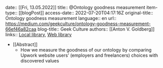 date:: [[Fri, 13.05.2022]]
title:: @Ontology goodness measurement
item-type:: [[blogPost]]
access-date:: 2022-07-20T04:17:16Z
original-title:: Ontology goodness measurement
language:: en
url:: https://medium.com/geekculture/ontology-goodness-measurement-66ef46a82caa
blog-title:: Geek Culture
authors:: [[Anton V. Goldberg]]
links:: [Local library](zotero://select/library/items/LTDAVAJJ), [Web library](https://www.zotero.org/users/6520516/items/LTDAVAJJ)

- [[Abstract]]
	- How we measure the goodness of our ontology by comparing Upwork website users’ (employers and freelancers) choices with discovered values